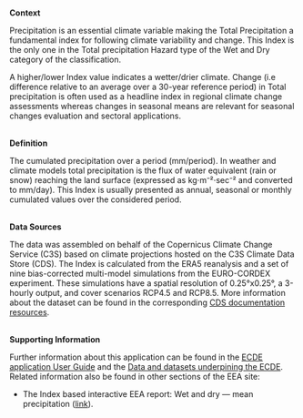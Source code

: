 <br />**Context**

Precipitation is an essential climate variable making the Total Precipitation a fundamental index for following climate variability and change. This Index is the only one in the Total precipitation Hazard type of the Wet and Dry category of the classification.

A higher/lower Index value indicates a wetter/drier climate. Change (i.e difference relative to an average over a 30-year reference period) in Total precipitation is often used as a headline index in regional climate change assessments whereas changes in seasonal means are relevant for seasonal changes evaluation and sectoral applications.

<br />**Definition**

The cumulated precipitation over a period (mm/period).
In weather and climate models total precipitation is the flux of water equivalent (rain or snow) reaching the land surface (expressed as kg⋅m⁻²⋅sec⁻² and converted to mm/day). This Index is usually presented as annual, seasonal or monthly cumulated values over the considered period.

<br />**Data Sources**

The data was assembled on behalf of the Copernicus Climate Change Service (C3S) based on climate projections hosted on the C3S Climate Data Store (CDS). The Index is calculated from the ERA5 reanalysis and a set of nine bias-corrected multi-model simulations from the EURO-CORDEX experiment. These simulations have a spatial resolution of 0.25°x0.25°, a 3-hourly output, and cover scenarios RCP4.5 and RCP8.5. More information about the dataset can be found in the corresponding [CDS documentation resources](https://cds.climate.copernicus.eu/cdsapp#!/dataset/sis-energy-derived-projections).

<br />**Supporting Information**

Further information about this application can be found in the [ECDE application User Guide](https://confluence.ecmwf.int/display/ECDE/1.+Interactive+European+Climate+Data+Explorer%3A+User+Guide) and the [Data and datasets underpining the ECDE](https://confluence.ecmwf.int/display/ECDE/2.+ECDE+indicators+and+input+datasets).
Related information also be found in other sections of the EEA site:

- The Index based interactive EEA report: Wet and dry — mean precipitation ([link](https://www.eea.europa.eu/publications/europes-changing-climate-hazards-1/wet-and-dry-1/wet-and-dry-mean-precipitation)).
